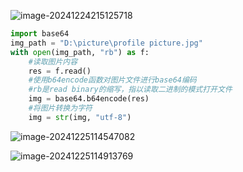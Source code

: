 ![image-20241224215125718](C:\Users\Emerson\AppData\Roaming\Typora\typora-user-images\image-20241224215125718.png)

```python
import base64
img_path = "D:\picture\profile picture.jpg"
with open(img_path, "rb") as f:
    #读取图片内容
    res = f.read()
    #使用b64encode函数对图片文件进行base64编码
    #rb是read binary的缩写，指以读取二进制的模式打开文件
    img = base64.b64encode(res)
    #将图片转换为字符
    img = str(img, "utf-8")


```

![image-20241225114547082](C:\Users\Emerson\AppData\Roaming\Typora\typora-user-images\image-20241225114547082.png)

![image-20241225114913769](C:\Users\Emerson\AppData\Roaming\Typora\typora-user-images\image-20241225114913769.png)